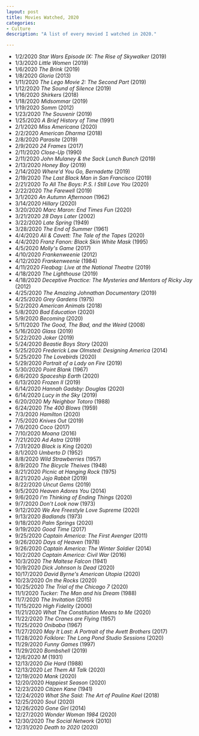 ```yaml
---
layout: post
title: Movies Watched, 2020
categories:
- Culture
description: "A list of every movied I watched in 2020."

---
```


* 1/2/2020 _Star Wars Episode IX: The Rise of Skywalker_ (2019)
* 1/3/2020 _Little Women_ (2019)
* 1/6/2020 _The Brink_ (2019)
* 1/8/2020 _Gloria_ (2013)
* 1/11/2020 _The Lego Movie 2: The Second Part_ (2019)
* 1/12/2020 _The Sound of Silence_ (2019)
* 1/16/2020 _Shirkers_ (2018)
* 1/18/2020 _Midsommar_ (2019)
* 1/19/2020 _Somm_ (2012)
* 1/23/2020 _The Souvenir_ (2019)
* 1/25/2020 _A Brief History of Time_ (1991)
* 2/1/2020 _Miss Americana_ (2020)
* 2/2/2020 _American Dharma_ (2018)
* 2/8/2020 _Parasite_ (2019)
* 2/9/2020 _24 Frames_ (2017)
* 2/11/2020 _Close-Up_ (1990)
* 2/11/2020 _John Mulaney & the Sack Lunch Bunch_ (2019)
* 2/13/2020 _Honey Boy_ (2019)
* 2/14/2020 _Where'd You Go, Bernadette_ (2019)
* 2/19/2020 _The Last Black Man in San Francisco_ (2019)
* 2/21/2020 _To All The Boys: P.S. I Still Love You_ (2020)
* 2/22/2020 _The Farewell_ (2019)
* 3/1/2020 _An Autumn Afternoon_ (1962)
* 3/14/2020 _Hillary_ (2020)
* 3/20/2020 _Marc Maron: End Times Fun_ (2020)
* 3/21/2020 _28 Days Later_ (2002)
* 3/22/2020 _Late Spring_ (1949)
* 3/28/2020 _The End of Summer_ (1961)
* 4/4/2020 _Ali & Cavett: The Tale of the Tapes_ (2020)
* 4/4/2020 _Franz Fanon: Black Skin White Mask_ (1995)
* 4/5/2020 _Molly's Game_ (2017)
* 4/10/2020 _Frankenweenie_ (2012)
* 4/12/2020 _Frankenweenie_ (1984)
* 4/11/2020 _Fleabag: Live at the National Theatre_ (2019)
* 4/18/2020 _The Lighthouse_ (2019)
* 4/18/2020 _Deceptive Practice: The Mysteries and Mentors of Ricky Jay_ (2012)
* 4/25/2020 _The Amazing Johnathan Documentary_ (2019)
* 4/25/2020 _Grey Gardens_ (1975)
* 5/2/2020 _American Animals_ (2018)
* 5/8/2020 _Bad Education_ (2020)
* 5/9/2020 _Becoming_ (2020)
* 5/11/2020 _The Good, The Bad, and the Weird_ (2008)
* 5/16/2020 _Glass_ (2019)
* 5/22/2020 _Joker_ (2019)
* 5/24/2020 _Beastie Boys Story_ (2020)
* 5/25/2020 _Frederick Law Olmsted: Designing America_ (2014)
* 5/25/2020 _The Lovebirds_ (2020)
* 5/29/2020 _Portrait of a Lady on Fire_ (2019)
* 5/30/2020 _Point Blank_ (1967)
* 6/6/2020 _Spaceship Earth_ (2020)
* 6/13/2020 _Frozen II_ (2019)
* 6/14/2020 _Hannah Gadsby: Douglas_ (2020)
* 6/14/2020 _Lucy in the Sky_ (2019)
* 6/20/2020 _My Neighbor Totoro_ (1988)
* 6/24/2020 _The 400 Blows_ (1959)
* 7/3/2020 _Hamilton_ (2020)
* 7/5/2020 _Knives Out_ (2019)
* 7/6/2020 _Coco_ (2017)
* 7/10/2020 _Moana_ (2016)
* 7/21/2020 _Ad Astra_ (2019)
* 7/31/2020 _Black is King_ (2020)
* 8/1/2020 _Umberto D_ (1952)
* 8/8/2020 _Wild Strawberries_ (1957)
* 8/9/2020 _The Bicycle Theives_ (1948)
* 8/21/2020 _Picnic at Hanging Rock_ (1975)
* 8/21/2020 _Jojo Rabbit_ (2019)
* 8/22/2020 _Uncut Gems_ (2019)
* 9/5/2020 _Heaven Adores You_ (2014)
* 9/6/2020 _I'm Thinking of Ending Things_ (2020)
* 9/7/2020 _Don't Look now_ (1973)
* 9/12/2020 _We Are Freestyle Love Supreme_ (2020)
* 9/13/2020 _Badlands_ (1973)
* 9/18/2020 _Palm Springs_ (2020)
* 9/19/2020 _Good Time_ (2017)
* 9/25/2020 _Captain America: The First Avenger_ (2011)
* 9/26/2020 _Days of Heaven_ (1978)
* 9/26/2020 _Captain America: The Winter Soldier_ (2014)
* 10/2/2020 _Captain America: Civil War_ (2016)
* 10/3/2020 _The Maltese Falcon_ (1941)
* 10/9/2020 _Dick Johnson Is Dead_ (2020)
* 10/17/2020 _David Byrne's American Utopia_ (2020)
* 10/23/2020 _On the Rocks_ (2020)
* 10/25/2020 _The Trial of the Chicago 7_ (2020)
* 11/1/2020 _Tucker: The Man and his Dream_ (1988)
* 11/7/2020 _The Invitation_ (2015)
* 11/15/2020 _High Fidelity_ (2000)
* 11/21/2020 _What The Constitution Means to Me_ (2020)
* 11/22/2020 _The Cranes are Flying_ (1957)
* 11/25/2020 _Onibaba_ (1967)
* 11/27/2020 _May It Last: A Portrait of the Avett Brothers_ (2017)
* 11/28/2020 _Folklore: The Long Pond Studio Sessions_ (2020)
* 11/29/2020 _Funny Games_ (1997)
* 11/29/2020 _Bombshell_ (2019)
* 12/6/2020 _M_ (1931)
* 12/13/2020 _Die Hard_ (1988)
* 12/13/2020 _Let Them All Talk_ (2020)
* 12/19/2020 _Mank_ (2020)
* 12/20/2020 _Happiest Season_ (2020)
* 12/23/2020 _Citizen Kane_ (1941)
* 12/24/2020 _What She Said: The Art of Pauline Kael_ (2018)
* 12/25/2020 _Soul_ (2020)
* 12/26/2020 _Gone Girl_ (2014)
* 12/27/2020 _Wonder Woman 1984_ (2020)
* 12/30/2020 _The Social Network_ (2010)
* 12/31/2020 _Death to 2020_ (2020)
